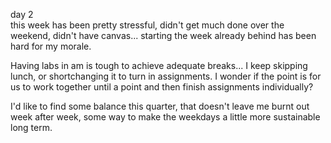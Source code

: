 day 2  
this week has been pretty stressful, didn't get much done over the weekend, didn't have canvas... starting the week already behind has been hard for my morale. 

Having labs in am is tough to achieve adequate breaks... I keep skipping lunch, or shortchanging it to turn in assignments.  I wonder if the point is for us to work together until a point and then finish assignments individually?

I'd like to find some balance this quarter, that doesn't leave me burnt out week after week, some way to make the weekdays a little more sustainable long term.
